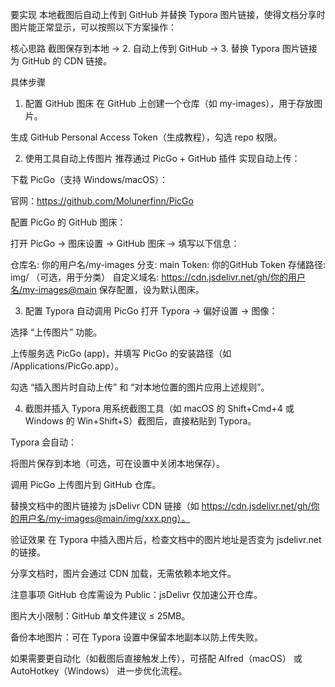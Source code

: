 要实现 本地截图后自动上传到 GitHub 并替换 Typora 图片链接，使得文档分享时图片能正常显示，可以按照以下方案操作：

核心思路
截图保存到本地 → 2. 自动上传到 GitHub → 3. 替换 Typora 图片链接为 GitHub 的 CDN 链接。

具体步骤
1. 配置 GitHub 图床
在 GitHub 上创建一个仓库（如 my-images），用于存放图片。

生成 GitHub Personal Access Token（生成教程），勾选 repo 权限。

2. 使用工具自动上传图片
推荐通过 PicGo + GitHub 插件 实现自动上传：

下载 PicGo（支持 Windows/macOS）：

官网：https://github.com/Molunerfinn/PicGo

配置 PicGo 的 GitHub 图床：

打开 PicGo → 图床设置 → GitHub 图床 → 填写以下信息：

仓库名: 你的用户名/my-images
分支: main
Token: 你的GitHub Token
存储路径: img/  （可选，用于分类）
自定义域名: https://cdn.jsdelivr.net/gh/你的用户名/my-images@main
保存配置，设为默认图床。

3. 配置 Typora 自动调用 PicGo
打开 Typora → 偏好设置 → 图像：

选择 “上传图片” 功能。

上传服务选 PicGo (app)，并填写 PicGo 的安装路径（如 /Applications/PicGo.app）。

勾选 “插入图片时自动上传” 和 “对本地位置的图片应用上述规则”。

4. 截图并插入 Typora
用系统截图工具（如 macOS 的 Shift+Cmd+4 或 Windows 的 Win+Shift+S）截图后，直接粘贴到 Typora。

Typora 会自动：

将图片保存到本地（可选，可在设置中关闭本地保存）。

调用 PicGo 上传图片到 GitHub 仓库。

替换文档中的图片链接为 jsDelivr CDN 链接（如 https://cdn.jsdelivr.net/gh/你的用户名/my-images@main/img/xxx.png）。

验证效果
在 Typora 中插入图片后，检查文档中的图片地址是否变为 jsdelivr.net 的链接。

分享文档时，图片会通过 CDN 加载，无需依赖本地文件。

注意事项
GitHub 仓库需设为 Public：jsDelivr 仅加速公开仓库。

图片大小限制：GitHub 单文件建议 ≤ 25MB。

备份本地图片：可在 Typora 设置中保留本地副本以防上传失败。

如果需要更自动化（如截图后直接触发上传），可搭配 Alfred（macOS） 或 AutoHotkey（Windows） 进一步优化流程。
